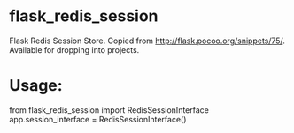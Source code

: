 flask_redis_session
===================

Flask Redis Session Store. Copied from http://flask.pocoo.org/snippets/75/. Available for dropping into projects.

Usage:
======

from flask_redis_session import RedisSessionInterface
app.session_interface = RedisSessionInterface()
